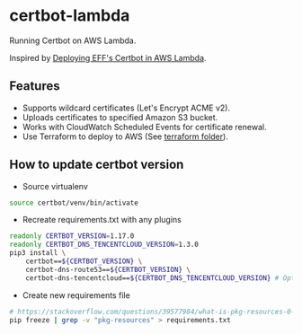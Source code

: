 # certbot-lambda

Running Certbot on AWS Lambda.

Inspired by [Deploying EFF's Certbot in AWS Lambda](https://arkadiyt.com/2018/01/26/deploying-effs-certbot-in-aws-lambda/).

## Features

- Supports wildcard certificates (Let's Encrypt ACME v2).
- Uploads certificates to specified Amazon S3 bucket.
- Works with CloudWatch Scheduled Events for certificate renewal.
- Use Terraform to deploy to AWS (See [terraform folder](terraform)).

## How to update certbot version

- Source virtualenv
```bash
source certbot/venv/bin/activate
```
- Recreate requirements.txt with any plugins
```bash
readonly CERTBOT_VERSION=1.17.0
readonly CERTBOT_DNS_TENCENTCLOUD_VERSION=1.3.0
pip3 install \
    certbot==${CERTBOT_VERSION} \
    certbot-dns-route53==${CERTBOT_VERSION} \ 
    certbot-dns-tencentcloud==${CERTBOT_DNS_TENCENTCLOUD_VERSION} # Optional dns plugin
```
- Create new requirements file
```bash
# https://stackoverflow.com/questions/39577984/what-is-pkg-resources-0-0-0-in-output-of-pip-freeze-command
pip freeze | grep -v "pkg-resources" > requirements.txt
```